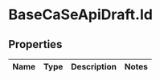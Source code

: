 # BaseCaSeApiDraft.Id

## Properties
Name | Type | Description | Notes
------------ | ------------- | ------------- | -------------
